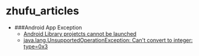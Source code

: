 zhufu_articles
==============

* ###Android App Exception
    * [Android Library projetcts cannot be launched][1]
    * [java.lang.UnsupportedOperationException: Can't convert to integer: type=0x3][2]



[1]:https://github.com/zhufuing/zhufu_articles/blob/master/1.Android%20Library%20projetcts%20cannot%20be%20launched.md "Android Library projetcts cannot be launched"

[2]:../3.java.lang.UnsupportedOperationException.md "java.lang.UnsupportedOperationException: Can't convert to integer: type=0x3"